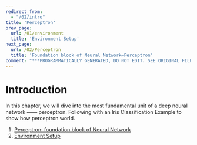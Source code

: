 ```yaml
---
redirect_from:
  - "/02/intro"
title: 'Perceptron'
prev_page:
  url: /01/environment
  title: 'Environment Setup'
next_page:
  url: /02/Perceptron
  title: 'Foundation block of Neural Network—Perceptron'
comment: "***PROGRAMMATICALLY GENERATED, DO NOT EDIT. SEE ORIGINAL FILES IN /content***"
---
```

# Introduction

In this chapter, we will dive into the most fundamental unit of a deep neural network —— perceptron. Following with an Iris Classification Example to show how perceptron world.


1. [Perceptron: foundation block of Neural Network](/02/Perceptron.html)
2. [Environment Setup](/02/Iris.html)


